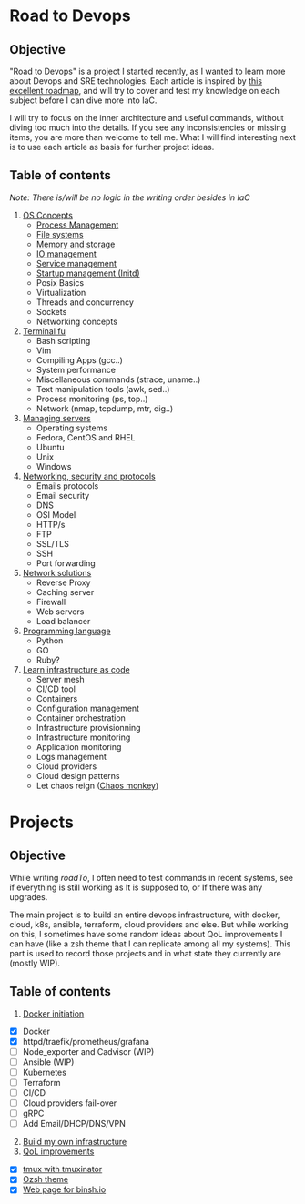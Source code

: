 # Road to Devops

## Objective

"Road to Devops" is a project I started recently, as I wanted to learn more about Devops and SRE technologies. Each article is inspired by [this excellent roadmap](https://roadmap.sh/devops), and will try to cover and test my knowledge on each subject before I can dive more into IaC. 

I will try to focus on the inner architecture and useful commands, without diving too much into the details. If you see any inconsistencies or missing items, you are more than welcome to tell me. What I will find interesting next is to use each article as basis for further project ideas.

## Table of contents

*Note: There is/will be no logic in the writing order besides in IaC*

1. [OS Concepts](roadTo/os_concepts)
   - [Process Management](roadTo/os_concepts/process_management)
   - [File systems](roadTo/os_concepts/file_systems)
   - [Memory and storage](roadTo/os_concepts/memory_and_storage)
   - [IO management](roadTo/os_concepts/IO_management)
   - [Service management](roadTo/os_concepts/service_management)
   - [Startup management (Initd)](roadTo/os_concepts/startup_management)
   - Posix Basics
   - Virtualization
   - Threads and concurrency
   - Sockets
   - Networking concepts
2. [Terminal fu](roadTo/terminal_fu)
   - Bash scripting
   - Vim
   - Compiling Apps (gcc..)
   - System performance
   - Miscellaneous commands (strace, uname..)
   - Text manipulation tools (awk, sed..)
   - Process monitoring (ps, top..)
   - Network (nmap, tcpdump, mtr, dig..)
3. [Managing servers](roadTo/managing_servers)
   - Operating systems
   - Fedora, CentOS and RHEL
   - Ubuntu
   - Unix
   - Windows
4. [Networking, security and protocols](roadTo/networking&security&protocols)
   - Emails protocols
   - Email security
   - DNS
   - OSI Model
   - HTTP/s
   - FTP
   - SSL/TLS
   - SSH
   - Port forwarding
5. [Network solutions](roadTo/network_solutions)
   - Reverse Proxy
   - Caching server
   - Firewall
   - Web servers
   - Load balancer
6. [Programming language](roadTo/programming_language)
   - Python
   - GO
   - Ruby?
7. [Learn infrastructure as code](roadTo/learn_iac)
   - Server mesh
   - CI/CD tool
   - Containers
   - Configuration management
   - Container orchestration
   - Infrastructure provisionning
   - Infrastructure monitoring
   - Application monitoring
   - Logs management
   - Cloud providers
   - Cloud design patterns
   - Let chaos reign ([Chaos monkey](https://www.gremlin.com/chaos-monkey/))

# Projects

## Objective

While writing *roadTo*, I often need to test commands in recent systems, see if everything is still working as It is supposed to, or If there was any upgrades. 

The main project is to build an entire devops infrastructure, with docker, cloud, k8s, ansible, terraform, cloud providers and else. But while working on this, I sometimes have some random ideas about QoL improvements I can have (like a zsh theme that I can replicate among all my systems). This part is used to record those projects and in what state they currently are (mostly WIP).

## Table of contents


1. [Docker initiation](projectBob/index)
- [x] Docker
- [x] httpd/traefik/prometheus/grafana
- [ ] Node_exporter and Cadvisor (WIP)
- [ ] Ansible (WIP)
- [ ] Kubernetes
- [ ] Terraform
- [ ] CI/CD
- [ ] Cloud providers fail-over
- [ ] gRPC
- [ ] Add Email/DHCP/DNS/VPN

2. [Build my own infrastructure](projectBob/pfsense)
3. [QoL improvements](projectBob/)
- [x] [tmux with tmuxinator](projectBob/tmux)
- [x] [Ozsh theme](https://github.com/maxime-lair/zsh_p10k_custom_configuration)
- [x] [Web page for binsh.io](https://github.com/maxime-lair/binsh)
